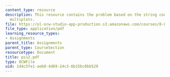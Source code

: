 ```yaml
---
content_type: resource
description: This resource contains the problem based on the string coupling and vector
  multiplets.
file: https://ol-ocw-studio-app-production.s3.amazonaws.com/courses/8-871-selected-topics-in-theoretical-particle-physics-branes-and-gauge-theory-dynamics-fall-2004/1d4c5fe1aeb84d6924c36b15bc0bb529_ps12.pdf
file_type: application/pdf
learning_resource_types:
- Assignments
parent_title: Assignments
parent_type: CourseSection
resourcetype: Document
title: ps12.pdf
type: OCWFile
uid: 1d4c5fe1-aeb8-4d69-24c3-6b15bc0bb529
---
```

